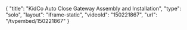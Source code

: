 {
    "title": "KidCo Auto Close Gateway Assembly and Installation",
    "type": "solo",
    "layout": "iframe-static",
    "videoId": "150221867",
    "url": "\/tvpembed\/150221867"
}